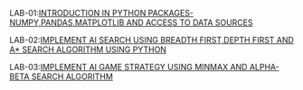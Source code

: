 LAB-01:[INTRODUCTION IN PYTHON PACKAGES-NUMPY,PANDAS,MATPLOTLIB AND ACCESS TO DATA SOURCES](https://github.com/Bollepally-Sindhuja/AIML-2024-25/blob/main/LAB_1.ipynb)

LAB-02:[IMPLEMENT AI SEARCH USING BREADTH FIRST,DEPTH FIRST AND A* SEARCH ALGORITHM USING PYTHON](https://github.com/Bollepally-Sindhuja/AIML-2024-25/blob/main/LAB_2.ipynb)

LAB-03:[IMPLEMENT AI GAME STRATEGY USING MINMAX AND ALPHA-BETA SEARCH ALGORITHM](https://github.com/Bollepally-Sindhuja/AIML-2024-25/blob/main/LAB_3.ipynb)
